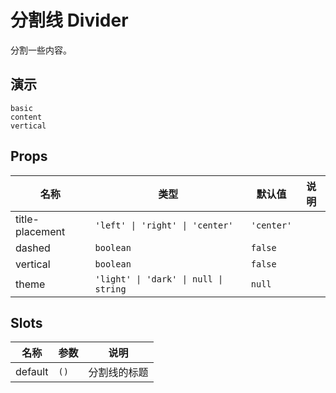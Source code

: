 # 分割线 Divider
分割一些内容。
## 演示
```demo
basic
content
vertical
```
## Props
|名称|类型|默认值|说明|
|-|-|-|-|
|title-placement|`'left' \| 'right' \| 'center'`|`'center'`||
|dashed|`boolean`|`false`||
|vertical|`boolean`|`false`||
|theme|`'light' \| 'dark' \| null \| string`|`null`||

## Slots
|名称|参数|说明|
|-|-|-|
|default|`()`|分割线的标题|
